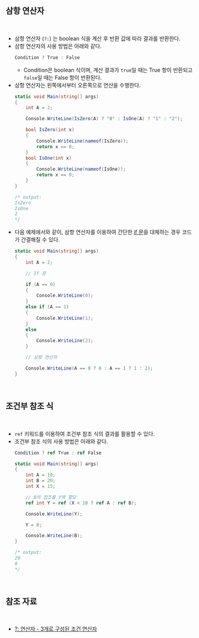 ## 삼항 연산자

<br>

- 삼항 연산자 (`?:`) 는 boolean 식을 계산 후 반환 값에 따라 결과를 반환한다.
- 삼항 연산자의 사용 방법은 아래와 같다.
    ```cs
    Condition ? True : False
    ```
    - Condition은 boolean 식이며, 계산 결과가 `true`일 때는 True 항이 반환되고 `false`일 때는 False 항이 반환된다.
- 삼항 연산자는 왼쪽에서부터 오른쪽으로 연산을 수행한다.
    ```cs
    static void Main(string[] args)
    {
        int A = 2;

        Console.WriteLine(IsZero(A) ? "0" : IsOne(A) ? "1" : "2");

        bool IsZero(int x)
        {
            Console.WriteLine(nameof(IsZero));
            return x == 0;
        }
        bool IsOne(int x)
        {
            Console.WriteLine(nameof(IsOne));
            return x == 0;
        }
    }

    /* output:
    IsZero
    IsOne
    2
    */
    ```
- 다음 예제에서와 같이, 삼항 연산자를 이용하여 간단한 [if 문](https://learn.microsoft.com/ko-kr/dotnet/csharp/language-reference/statements/selection-statements#the-if-statement)을 대체하는 경우 코드가 간결해질 수 있다.
    ```cs
    static void Main(string[] args)
    {
        int A = 2;

        // If 문

        if (A == 0)
        {
            Console.WriteLine(0);
        }
        else if (A == 1)
        {
            Console.WriteLine(1);
        }
        else
        {
            Console.WriteLine(2);
        }

        // 삼항 연산자

        Console.WriteLine(A == 0 ? 0 : A == 1 ? 1 : 2);
    }
    ```

<br>

## 조건부 참조 식

<br>

- `ref` 키워드를 이용하여 조건부 참조 식의 결과를 활용할 수 있다.
- 조건부 참조 식의 사용 방법은 아래와 같다.
    ```cs
    Condition ? ref True : ref False
    ```
    ```cs
    static void Main(string[] args)
    {
        int A = 10;
        int B = 20;
        int X = 15;

        // B의 참조를 Y에 할당
        ref int Y = ref (X < 10 ? ref A : ref B);

        Console.WriteLine(Y);

        Y = 0;

        Console.WriteLine(B);
    }

    /* output:
    20
    0
    */
    ```

<br>

## 참조 자료

<br>

- [?: 연산자 - 3개로 구성된 조건 연산자](https://learn.microsoft.com/ko-kr/dotnet/csharp/language-reference/operators/conditional-operator)